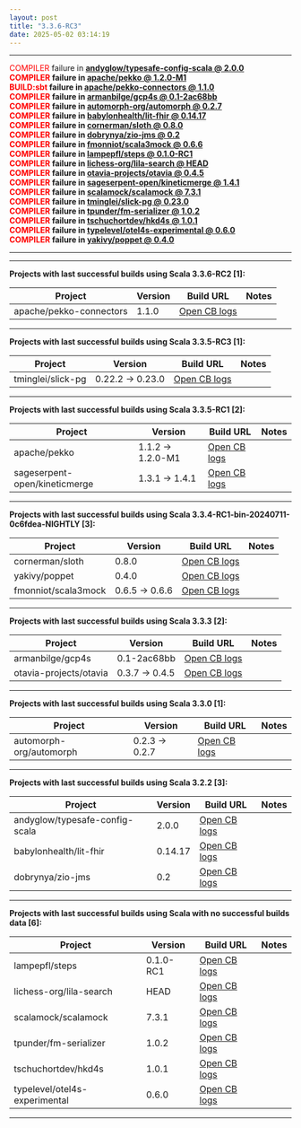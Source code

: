 ```yaml
---
layout: post
title: "3.3.6-RC3"
date: 2025-05-02 03:14:19
---
```


<hr>
<span style="color:red">COMPILER</span> failure in <span style="font-weight:bold"><a href="https://github.com/VirtusLab/community-build3/actions/runs/14782702645/job/41505129395">andyglow/typesafe-config-scala @ 2.0.0</a><br>
<span style="color:red">COMPILER</span> failure in <span style="font-weight:bold"><a href="https://github.com/VirtusLab/community-build3/actions/runs/14782702645/job/41505139438">apache/pekko @ 1.2.0-M1</a><br>
<span style="color:red">BUILD:sbt</span> failure in <span style="font-weight:bold"><a href="https://github.com/VirtusLab/community-build3/actions/runs/14782702645/job/41505144450">apache/pekko-connectors @ 1.1.0</a><br>
<span style="color:red">COMPILER</span> failure in <span style="font-weight:bold"><a href="https://github.com/VirtusLab/community-build3/actions/runs/14782702645/job/41505169370">armanbilge/gcp4s @ 0.1-2ac68bb</a><br>
<span style="color:red">COMPILER</span> failure in <span style="font-weight:bold"><a href="https://github.com/VirtusLab/community-build3/actions/runs/14782702645/job/41505195921">automorph-org/automorph @ 0.2.7</a><br>
<span style="color:red">COMPILER</span> failure in <span style="font-weight:bold"><a href="https://github.com/VirtusLab/community-build3/actions/runs/14782702645/job/41505201935">babylonhealth/lit-fhir @ 0.14.17</a><br>
<span style="color:red">COMPILER</span> failure in <span style="font-weight:bold"><a href="https://github.com/VirtusLab/community-build3/actions/runs/14782702645/job/41505299292">cornerman/sloth @ 0.8.0</a><br>
<span style="color:red">COMPILER</span> failure in <span style="font-weight:bold"><a href="https://github.com/VirtusLab/community-build3/actions/runs/14782702645/job/41505386681">dobrynya/zio-jms @ 0.2</a><br>
<span style="color:red">COMPILER</span> failure in <span style="font-weight:bold"><a href="https://github.com/VirtusLab/community-build3/actions/runs/14782702645/job/41505099217">fmonniot/scala3mock @ 0.6.6</a><br>
<span style="color:red">COMPILER</span> failure in <span style="font-weight:bold"><a href="https://github.com/VirtusLab/community-build3/actions/runs/14782702795/job/41505244662">lampepfl/steps @ 0.1.0-RC1</a><br>
<span style="color:red">COMPILER</span> failure in <span style="font-weight:bold"><a href="https://github.com/VirtusLab/community-build3/actions/runs/14782702645/job/41505431733">lichess-org/lila-search @ HEAD</a><br>
<span style="color:red">COMPILER</span> failure in <span style="font-weight:bold"><a href="https://github.com/VirtusLab/community-build3/actions/runs/14782702645/job/41505194505">otavia-projects/otavia @ 0.4.5</a><br>
<span style="color:red">COMPILER</span> failure in <span style="font-weight:bold"><a href="https://github.com/VirtusLab/community-build3/actions/runs/14782702645/job/41505330478">sageserpent-open/kineticmerge @ 1.4.1</a><br>
<span style="color:red">COMPILER</span> failure in <span style="font-weight:bold"><a href="https://github.com/VirtusLab/community-build3/actions/runs/14782702645/job/41505414316">scalamock/scalamock @ 7.3.1</a><br>
<span style="color:red">COMPILER</span> failure in <span style="font-weight:bold"><a href="https://github.com/VirtusLab/community-build3/actions/runs/14782702645/job/41505230146">tminglei/slick-pg @ 0.23.0</a><br>
<span style="color:red">COMPILER</span> failure in <span style="font-weight:bold"><a href="https://github.com/VirtusLab/community-build3/actions/runs/14782702645/job/41505255085">tpunder/fm-serializer @ 1.0.2</a><br>
<span style="color:red">COMPILER</span> failure in <span style="font-weight:bold"><a href="https://github.com/VirtusLab/community-build3/actions/runs/14782702645/job/41505265112">tschuchortdev/hkd4s @ 1.0.1</a><br>
<span style="color:red">COMPILER</span> failure in <span style="font-weight:bold"><a href="https://github.com/VirtusLab/community-build3/actions/runs/14782702795/job/41505350258">typelevel/otel4s-experimental @ 0.6.0</a><br>
<span style="color:red">COMPILER</span> failure in <span style="font-weight:bold"><a href="https://github.com/VirtusLab/community-build3/actions/runs/14782702645/job/41505405564">yakivy/poppet @ 0.4.0</a><br>
<hr>
<hr>
Projects with last successful builds using Scala <span style="font-weight:bold">3.3.6-RC2</span> [1]:<br>

| Project | Version | Build URL | Notes |
| ------- | ------- | --------- | ----- |
| apache/pekko-connectors | 1.1.0 | [Open CB logs](https://github.com/VirtusLab/community-build3/actions/runs/14782702645/job/41505144450) |  |
<hr>
Projects with last successful builds using Scala <span style="font-weight:bold">3.3.5-RC3</span> [1]:<br>

| Project | Version | Build URL | Notes |
| ------- | ------- | --------- | ----- |
| tminglei/slick-pg | 0.22.2 -> 0.23.0 | [Open CB logs](https://github.com/VirtusLab/community-build3/actions/runs/14782702645/job/41505230146) |  |
<hr>
Projects with last successful builds using Scala <span style="font-weight:bold">3.3.5-RC1</span> [2]:<br>

| Project | Version | Build URL | Notes |
| ------- | ------- | --------- | ----- |
| apache/pekko | 1.1.2 -> 1.2.0-M1 | [Open CB logs](https://github.com/VirtusLab/community-build3/actions/runs/14782702645/job/41505139438) |  |
| sageserpent-open/kineticmerge | 1.3.1 -> 1.4.1 | [Open CB logs](https://github.com/VirtusLab/community-build3/actions/runs/14782702645/job/41505330478) |  |
<hr>
Projects with last successful builds using Scala <span style="font-weight:bold">3.3.4-RC1-bin-20240711-0c6fdea-NIGHTLY</span> [3]:<br>

| Project | Version | Build URL | Notes |
| ------- | ------- | --------- | ----- |
| cornerman/sloth | 0.8.0 | [Open CB logs](https://github.com/VirtusLab/community-build3/actions/runs/14782702645/job/41505299292) |  |
| yakivy/poppet | 0.4.0 | [Open CB logs](https://github.com/VirtusLab/community-build3/actions/runs/14782702645/job/41505405564) |  |
| fmonniot/scala3mock | 0.6.5 -> 0.6.6 | [Open CB logs](https://github.com/VirtusLab/community-build3/actions/runs/14782702645/job/41505099217) |  |
<hr>
Projects with last successful builds using Scala <span style="font-weight:bold">3.3.3</span> [2]:<br>

| Project | Version | Build URL | Notes |
| ------- | ------- | --------- | ----- |
| armanbilge/gcp4s | 0.1-2ac68bb | [Open CB logs](https://github.com/VirtusLab/community-build3/actions/runs/14782702645/job/41505169370) |  |
| otavia-projects/otavia | 0.3.7 -> 0.4.5 | [Open CB logs](https://github.com/VirtusLab/community-build3/actions/runs/14782702645/job/41505194505) |  |
<hr>
Projects with last successful builds using Scala <span style="font-weight:bold">3.3.0</span> [1]:<br>

| Project | Version | Build URL | Notes |
| ------- | ------- | --------- | ----- |
| automorph-org/automorph | 0.2.3 -> 0.2.7 | [Open CB logs](https://github.com/VirtusLab/community-build3/actions/runs/14782702645/job/41505195921) |  |
<hr>
Projects with last successful builds using Scala <span style="font-weight:bold">3.2.2</span> [3]:<br>

| Project | Version | Build URL | Notes |
| ------- | ------- | --------- | ----- |
| andyglow/typesafe-config-scala | 2.0.0 | [Open CB logs](https://github.com/VirtusLab/community-build3/actions/runs/14782702645/job/41505129395) |  |
| babylonhealth/lit-fhir | 0.14.17 | [Open CB logs](https://github.com/VirtusLab/community-build3/actions/runs/14782702645/job/41505201935) |  |
| dobrynya/zio-jms | 0.2 | [Open CB logs](https://github.com/VirtusLab/community-build3/actions/runs/14782702645/job/41505386681) |  |
<hr>
Projects with last successful builds using Scala <span style="font-weight:bold">with no successful builds data</span> [6]:<br>

| Project | Version | Build URL | Notes |
| ------- | ------- | --------- | ----- |
| lampepfl/steps | 0.1.0-RC1 | [Open CB logs](https://github.com/VirtusLab/community-build3/actions/runs/14782702795/job/41505244662) |  |
| lichess-org/lila-search | HEAD | [Open CB logs](https://github.com/VirtusLab/community-build3/actions/runs/14782702645/job/41505431733) |  |
| scalamock/scalamock | 7.3.1 | [Open CB logs](https://github.com/VirtusLab/community-build3/actions/runs/14782702645/job/41505414316) |  |
| tpunder/fm-serializer | 1.0.2 | [Open CB logs](https://github.com/VirtusLab/community-build3/actions/runs/14782702645/job/41505255085) |  |
| tschuchortdev/hkd4s | 1.0.1 | [Open CB logs](https://github.com/VirtusLab/community-build3/actions/runs/14782702645/job/41505265112) |  |
| typelevel/otel4s-experimental | 0.6.0 | [Open CB logs](https://github.com/VirtusLab/community-build3/actions/runs/14782702795/job/41505350258) |  |
<hr>
